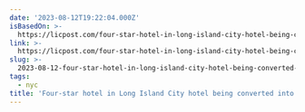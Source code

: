 ```yaml
---
date: '2023-08-12T19:22:04.000Z'
isBasedOn: >-
  https://licpost.com/four-star-hotel-in-long-island-city-hotel-being-converted-into-shelter-for-economic-migrants-sources
link: >-
  https://licpost.com/four-star-hotel-in-long-island-city-hotel-being-converted-into-shelter-for-economic-migrants-sources
slug: >-
  2023-08-12-four-star-hotel-in-long-island-city-hotel-being-converted-into-shelter-for
tags:
  - nyc
title: 'Four-star hotel in Long Island City hotel being converted into shelter for '
---
```



